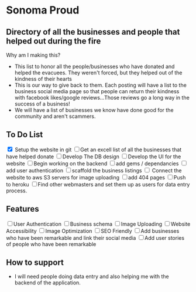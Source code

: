 # Sonoma Proud

## Directory of all the businesses and people that helped out during the fire

Why am I making this?

*   This list to honor all the people/businesses who have donated and helped the evacuees. They weren't forced, but they helped out of the kindness of their hearts
*   This is our way to give back to them. Each posting will have a list to the business social media page so that people can return their kindness with facebook likes/google reviews...Those reviews go a long way in the success of a business!
*   We will have a list of businesses we know have done good for the community and aren't scammers.

## To Do List

<form><input type="checkbox" name="vehicle" value="Bike" checked=""> Setup the website in git  
<input type="checkbox" name="vehicle" value="Bike">Get an excell list of all the businesses that have helped donate  
<input type="checkbox" name="vehicle" value="Bike">Develop The DB design  
<input type="checkbox" name="vehicle" value="Bike">Develop the UI for the website  
<input type="checkbox" name="vehicle" value="Bike">Begin working on the backend  
<input type="checkbox" name="vehicle" value="Bike">add gems / dependancies  
<input type="checkbox" name="vehicle" value="Bike">add user authentication  
<input type="checkbox" name="vehicle" value="Bike">scaffold the business listings  
<input type="checkbox" name="vehicle" value="Bike"> Connect the website to aws S3 servers for image uploading  
<input type="checkbox" name="vehicle" value="Bike">add 404 pages  
<input type="checkbox" name="vehicle" value="Bike">Push to heroku  
<input type="checkbox" name="vehicle" value="Bike">Find other webmasters and set them up as users for data entry process.  
</form>

## Features

<form><input type="checkbox" name="vehicle" value="Bike">User Authentication  
<input type="checkbox" name="vehicle" value="Bike">Business schema  
<input type="checkbox" name="vehicle" value="Bike">Image Uploading  
<input type="checkbox" name="vehicle" value="Bike">Website Accessibility  
<input type="checkbox" name="vehicle" value="Bike">Image Optimization  
<input type="checkbox" name="vehicle" value="Bike">SEO Friendly  
<input type="checkbox" name="vehicle" value="Bike">Add businesses who have been remarkable and link their social media  
<input type="checkbox" name="vehicle" value="Bike">Add user stories of people who have been remarkable  
</form>

## How to support

*   I will need people doing data entry and also helping me with the backend of the application.